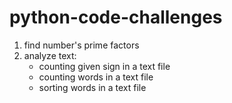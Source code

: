 # python-code-challenges
1. find number's prime factors
2. analyze text:
     - counting given sign in a text file
     - counting words in a text file
     - sorting words in a text file
